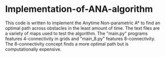# Implementation-of-ANA-algorithm
This code is written to implement the Anytime Non-parametric A* to find an optimal path across obstacles  in the least amount of time. The text files are a variety of maps used to test the algorithm. The "main.py" programs features 4-connectivity in grids and "main_8.py" features 8-connectivity. The 8-connectivity concept finds a more optimal path but is computationally expensive.
